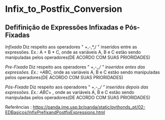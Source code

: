 # Infix_to_Postfix_Conversion

## Defifinição de Expressões Infixadas e Pós-Fixadas

*Infixada*
    Diz respeito aos operadores " +,-,*,/ " inseridos entre as expressões.
    Ex.: A + B * C, onde as variáveis A, B e C estão sendo manipuladas pelos operadores(DE ACORDO COM SUAS PRIORIDADES)

*Pre-Fixada*
    Diz respeito aos operadores " +,-,*,/ " inseridos antes das expressões.
    Ex.: +A*BC, onde as variáveis A, B e C estão sendo manipuladas pelos operadores(DE ACORDO COM SUAS PRIORIDADES)

*Pós-Fixada*
    Diz respeito aos operadores " +,-,*,/ " inseridos depois das expressões.
    Ex.: ABC*+ , onde as variáveis A, B e C estão sendo manipuladas pelos operadores(DE ACORDO COM SUAS PRIORIDADES)


Referências : https://panda.ime.usp.br/panda/static/pythonds_pt/02-EDBasicos/InfixPrefixandPostfixExpressions.html
